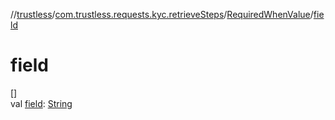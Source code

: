 //[trustless](../../../index.md)/[com.trustless.requests.kyc.retrieveSteps](../index.md)/[RequiredWhenValue](index.md)/[field](field.md)

# field

[]\
val [field](field.md): [String](https://kotlinlang.org/api/latest/jvm/stdlib/kotlin/-string/index.html)
